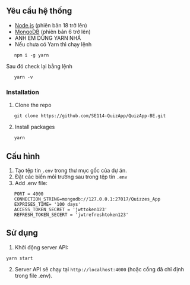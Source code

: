 ## Yêu cầu hệ thống

-   [Node.js](https://nodejs.org/en/) (phiên bản 18 trở lên)
-   [MongoDB](https://www.mongodb.com/try/download/community) (phiên bản 6 trở lên)
-   ANH EM DÙNG YARN NHÁ
-   Nếu chưa có Yarn thì chạy lệnh

```
   npm i -g yarn
```

Sau đó check lại bằng lệnh

```
   yarn -v
```

### Installation

1. Clone the repo

```
   git clone https://github.com/SE114-QuizApp/QuizApp-BE.git
```

2. Install packages

```
   yarn
```

## Cấu hình

1. Tạo tệp tin `.env` trong thư mục gốc của dự án.
2. Đặt các biến môi trường sau trong tệp tin `.env`
3. Add .env file:

```
   PORT = 4000
   CONNECTION_STRING=mongodb://127.0.0.1:27017/Quizzes_App
   EXPRISES_TIME= '100 days'
   ACCESS_TOKEN_SECRET = 'jwttoken123'
   REFRESH_TOKEN_SECERT = 'jwtrefreshtoken123'
```

## Sử dụng

1. Khởi động server API:

```
yarn start
```

2. Server API sẽ chạy tại `http://localhost:4000` (hoặc cổng đã chỉ định trong file .env).
